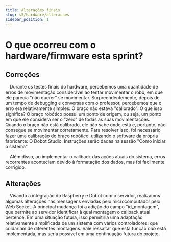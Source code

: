 ```yaml
---
title: Alterações finais
slug: s5/hardware/alteracoes
sidebar_position: 1
---
```


# O que ocorreu com o hardware/firmware esta sprint?

## Correções

&emsp;Durante os testes finais do hardware, percebemos uma quantidade de erros de movimentação considerável ao tentar movimentar o robô, em que ele parecia "não querer" se movimentar. Surpreendentemente, depois de um tempo de debugging e conversas com o professor, percebemos que o erro era relativamente simples: O braço não estava "calibrado". O que isso significa? O braço robótico possui um ponto de origem, ou seja, um ponto em que ele considera ser o "zero" de todas as suas movimentações. Quando o braço não está calibrado, ele não sabe onde está e, portanto, não consegue se movimentar corretamente. Para resolver isso, foi necessário fazer uma calibração do braço robótico, utilizando o software da própria fabricante: O Dobot Studio. Instruções serão dadas na sessão "Como iniciar o sistema".

&emsp;Além disso, ao implementar o callback das ações atuais do sistema, erros recorrentes aconteciam devido à formatação dos dados, mas foi facilmente corrigido.

## Alterações

&emsp;Visando a integração do Raspberry e Dobot com o servidor, realizamos algumas alterações nas mensagens enviadas pelo microcomputador pelo Web Socket. A principal mudança foi a adição do campo "id_montagem", que permite ao servidor identificar à qual montagem o callback atual pertence. Em uma situação futura, isso permitiria uma adaptação relativamente simplificada de um sistema com vários controladores, que cuidariam de diferentes montagens. Vale ressaltar que esta função *não* está implementada, mas seria possível em uma continuação futura do projeto.
